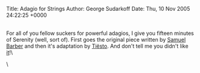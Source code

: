 Title: Adagio for Strings
Author: George Sudarkoff
Date: Thu, 10 Nov 2005 24:22:25 +0000

\
For all of you fellow suckers for powerful adagios, I give you fifteen
minutes of Serenity (well, sort of). First goes the original piece
written by [Samuel Barber](http://en.wikipedia.org/wiki/Samuel_Barber)
and then it's adaptation by
[Tiësto](http://en.wikipedia.org/wiki/DJ_Tiesto). And don't tell me you
didn't like [it](/audio/20051109_adagio_for_strings.m4a)!\

\

